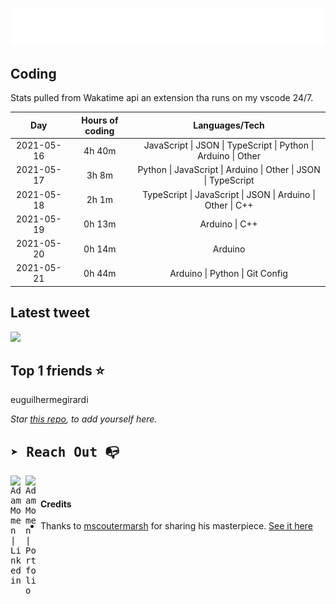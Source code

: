
![test image size](/assets/welcome_message.gif)

## Coding
Stats pulled from Wakatime api an extension tha runs on my vscode 24/7.

|Day|Hours of coding|Languages/Tech|
|:-:|:-:|:-:|
|2021-05-16|4h 40m|JavaScript &#124; JSON &#124; TypeScript &#124; Python &#124; Arduino &#124; Other|
|2021-05-17|3h 8m|Python &#124; JavaScript &#124; Arduino &#124; Other &#124; JSON &#124; TypeScript|
|2021-05-18|2h 1m|TypeScript &#124; JavaScript &#124; JSON &#124; Arduino &#124; Other &#124; C++|
|2021-05-19|0h 13m|Arduino &#124; C++|
|2021-05-20|0h 14m|Arduino|
|2021-05-21|0h 44m|Arduino &#124; Python &#124; Git Config|

## Latest tweet
[<img src="<tweet-image-url>" width="400">](<tweet-url>)

## Top 1 friends ⭐️
euguilhermegirardi

*Star [this repo](https://github.com/AdamMomen/AdamMomen), to add yourself here.*


<samp>

## ➤ Reach Out :mailbox_with_no_mail:

>
  <a href="https://www.linkedin.com/in/adam-momen-99596275/">
     <img align="left" alt="Adam Momen | Linkedin" width="24px" src="./assets/Linkedin.svg" />
   </a>

   <a href="https://adammomen.com/">
     <img align="left" alt="Adam Momen | Portfolio" width="24px" src="./assets/web.svg" />
   </a>

</samp>

<br>

#### Credits
* Thanks to [mscoutermarsh](https://github.com/mscoutermarsh) for sharing his masterpiece. [See it here](https://github.com/mscoutermarsh/mscoutermarsh)